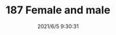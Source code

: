 ﻿---
layout: post 
title: 187 Female and male
tags: FA 187
categories: housing-terminal
overview: 
series: FA
part_number: 0527-1
thumb_img: 
small_img: static/202106/527-20210605.jpg
date: 2021/6/5 9:30:31
---



